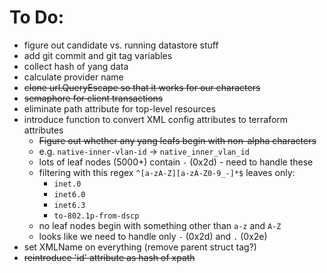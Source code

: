 # To Do:
- figure out candidate vs. running datastore stuff
- add git commit and git tag variables
- collect hash of yang data
- calculate provider name
- ~~clone url.QueryEscape so that it works for our characters~~
- ~~semaphore for client transactions~~
- eliminate path attribute for top-level resources
- introduce function to convert XML config attributes to terraform attributes
  - ~~Figure out whether any yang leafs begin with non-alpha characters~~
  - e.g. `native-inner-vlan-id` -> `native_inner_vlan_id`
  - lots of leaf nodes (5000+) contain `-` (0x2d) - need to handle these
  - filtering with this regex `^[a-zA-Z][a-zA-Z0-9_-]*$` leaves only:
    - `inet.0`
    - `inet6.0`
    - `inet6.3`
    - `to-802.1p-from-dscp`
  - no leaf nodes begin with something other than `a-z` and `A-Z`
  - looks like we need to handle only `-` (0x2d) and `.` (0x2e)
- set XMLName on everything (remove parent struct tag?)
- ~~reintroduce 'id' attribute as hash of xpath~~
